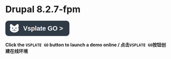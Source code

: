 # Drupal 8.2.7-fpm

<a href="https://www.vsplate.com/?docker-compose=https://github.com/vsplate/dcenvs/drupal/8.2.7-fpm"><img alt="VSPLATE GO" src="https://raw.githubusercontent.com/vsplate/images/master/vsgo_btn.png" width="200px"></a>

**Click the `VSPLATE GO` button to launch a demo online / 点击`VSPLATE GO`按钮创建在线环境**